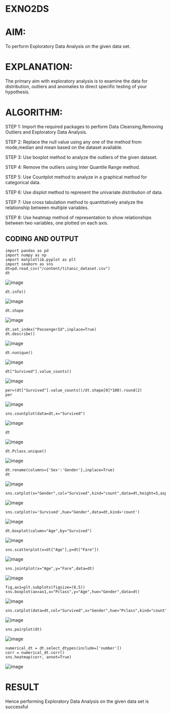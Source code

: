 # EXNO2DS
# AIM:
To perform Exploratory Data Analysis on the given data set.
      
# EXPLANATION:
  The primary aim with exploratory analysis is to examine the data for distribution, outliers and anomalies to direct specific testing of your hypothesis.
  
# ALGORITHM:
STEP 1: Import the required packages to perform Data Cleansing,Removing Outliers and Exploratory Data Analysis.

STEP 2: Replace the null value using any one of the method from mode,median and mean based on the dataset available.

STEP 3: Use boxplot method to analyze the outliers of the given dataset.

STEP 4: Remove the outliers using Inter Quantile Range method.

STEP 5: Use Countplot method to analyze in a graphical method for categorical data.

STEP 6: Use displot method to represent the univariate distribution of data.

STEP 7: Use cross tabulation method to quantitatively analyze the relationship between multiple variables.

STEP 8: Use heatmap method of representation to show relationships between two variables, one plotted on each axis.

## CODING AND OUTPUT
```
import pandas as pd
import numpy as np
import matplotlib.pyplot as plt
import seaborn as sns
dt=pd.read_csv("/content/titanic_dataset.csv")
dt
```
![image](https://github.com/user-attachments/assets/5ca73010-d59d-4e33-8bc7-5aef005e38b3)
```
dt.info()
```
![image](https://github.com/user-attachments/assets/bbc45060-b270-4a80-b014-88c73e168aad)
```
dt.shape
```
![image](https://github.com/user-attachments/assets/c651853d-e147-4607-b29d-e9fe0fffb6c5)
```
dt.set_index("PassengerId",inplace=True)
dt.describe()
```
![image](https://github.com/user-attachments/assets/4703dd66-9e80-4982-a1aa-3aafb98030ba)
```
dt.nunique()
```
![image](https://github.com/user-attachments/assets/9253a3b8-ed51-4a06-9433-a85771ed4154)
```
dt["Survived"].value_counts()
```
![image](https://github.com/user-attachments/assets/c9fd0b14-caa7-4adb-af4c-862dc7af7c50)
```
per=(dt["Survived"].value_counts()/dt.shape[0]*100).round(2)
per
```
![image](https://github.com/user-attachments/assets/9fbf8a30-31a2-4c25-9af8-ac56c73f77a5)
```
sns.countplot(data=dt,x="Survived")
```
![image](https://github.com/user-attachments/assets/3650837d-11d6-4f13-ac27-62a92256da8c)
```
dt
```
![image](https://github.com/user-attachments/assets/41ad1bd3-22cf-4fb5-959a-744238a3c769)
```
dt.Pclass.unique()
```
![image](https://github.com/user-attachments/assets/96da2388-4454-4c22-9c2a-fe04e9a2f504)
```
dt.rename(columns={'Sex':'Gender'},inplace=True)
dt
```
![image](https://github.com/user-attachments/assets/a370ad8a-9594-4a9b-991f-9db20ae5f83c)
```
sns.catplot(x="Gender",col="Survived",kind="count",data=dt,height=5,aspect=.7)
```
![image](https://github.com/user-attachments/assets/c2f10fcd-256d-42c3-b1ec-2a3d3ee7b484)
```
sns.catplot(x='Survived',hue="Gender",data=dt,kind='count')
```
![image](https://github.com/user-attachments/assets/406277ae-7971-4b7d-b2f0-9539c98c7254)
```
dt.boxplot(column="Age",by="Survived")
```
![image](https://github.com/user-attachments/assets/b3aa893f-0585-47fe-bd65-238176174d9d)
```
sns.scatterplot(x=dt["Age"],y=dt["Fare"])
```
![image](https://github.com/user-attachments/assets/ec429ad1-a2d1-4f61-83c2-ea7099938d00)
```
sns.jointplot(x="Age",y="Fare",data=dt)
```
![image](https://github.com/user-attachments/assets/c8992be8-5065-41e6-8346-8ce4d8b110f6)
```
fig,ax1=plt.subplots(figsize=(8,5))
sns.boxplot(ax=ax1,x="Pclass",y="Age",hue="Gender",data=dt)
```
![image](https://github.com/user-attachments/assets/4a67f5a8-8343-443f-bb84-854c8f4a0551)
```
sns.catplot(data=dt,col="Survived",x="Gender",hue="Pclass",kind="count")
```
![image](https://github.com/user-attachments/assets/f7094191-aa39-4edf-ac53-32277fb5a35a)
```
sns.pairplot(dt)
```
![image](https://github.com/user-attachments/assets/7d0aa600-650d-42ab-915e-aad6e34e908d)
```
numerical_dt = dt.select_dtypes(include=['number'])
corr = numerical_dt.corr()
sns.heatmap(corr, annot=True)
```
![image](https://github.com/user-attachments/assets/3c668463-b980-4dc9-852c-4d6593a88284)


# RESULT
Hence performing Exploratory Data Analysis on the given data set is successful
        
